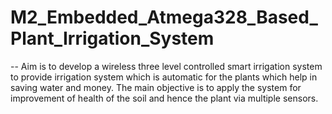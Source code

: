 # M2_Embedded_Atmega328_Based_Plant_Irrigation_System
-- Aim is to develop a wireless three level controlled smart irrigation system to provide irrigation system which is automatic for the plants which help in saving water and money. The main objective is to apply the system for improvement of health of the soil and hence the plant via multiple sensors.


